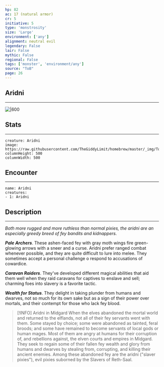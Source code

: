 ```yaml
---
hp: 82
ac: 17 (natural armor)
cr: 5
initiative: 5
type: 'monstrosity'    
size: 'Large'
environment: ['any']
alignment: neutral evil
legendary: False
lair: False
mythic: False
regional: False
tags: ['monster', 'environment/any']
source: "ToB"
page: 26
---
```


## Aridni
---

![|600](https://raw.githubusercontent.com/TheGiddyLimit/homebrew/master/_img/ToB/Aridni.webp)

## Stats
---

```statblock
creature: Aridni
image: https://raw.githubusercontent.com/TheGiddyLimit/homebrew/master/_img/ToB/token/Aridni.png
columnHeight: 500
columnWidth: 500
```

## Encounter
---

```encounter-table
name: Aridni
creatures:
- 1: Aridni
```

## Description
---
_Both more rugged and more ruthless than normal pixies, the aridni are an especially greedy breed of fey bandits and kidnappers._

**_Pale Archers_**. These ashen-faced fey with gray moth wings fire green-glowing arrows with a sneer and a curse. Aridni prefer ranged combat whenever possible, and they are quite difficult to lure into melee. They sometimes accept a personal challenge o respond to accusations of cowardice.

**_Caravan Raiders_**. They've developed different magical abilities that aid them well when they raid caravans for captives to enslave and sell; charming foes into slavery is a favorite tactic.

**_Wealth for Status_**. They delight in taking plunder from humans and dwarves, not so much for its own sake but as a sign of their power over mortals, and their contempt for those who lack fey blood.

> [!INFO] Aridni in Midgard
>When the elves abandoned the mortal world and returned to the elflands, not all of their fey servants went with them. Some stayed by choice; some were abandoned as tainted, feral broods; and some have remained to become servants of local gods or human mages. Most of them are angry at humans for their corruption of, and rebellions against, the elven courts and empires in Midgard. They seek to regain some of their fallen fey wealth and glory from humans and dwarves by stealing from, corrupting, and killing their ancient enemies. Among these abandoned fey are the aridni ("slaver pixies"), evil pixies suborned by the Slavers of Reth-Saal.






